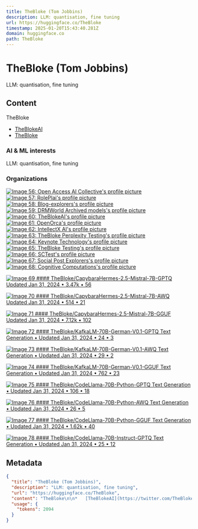 ```yaml
---
title: TheBloke (Tom Jobbins)
description: LLM: quantisation, fine tuning
url: https://huggingface.co/TheBloke
timestamp: 2025-01-20T15:43:40.281Z
domain: huggingface.co
path: TheBloke
---
```


# TheBloke (Tom Jobbins)


LLM: quantisation, fine tuning


## Content

TheBloke

*   [TheBlokeAI](https://twitter.com/TheBlokeAI)
*   [TheBloke](https://github.com/TheBloke)

### AI & ML interests

LLM: quantisation, fine tuning

### Organizations

[![Image 56: Open Access AI Collective's profile picture](https://www.gravatar.com/avatar/31c001d6d4cf57054b30ce7d2f380c6a?d=retro&size=100)](https://huggingface.co/openaccess-ai-collective) [![Image 57: RolePlai's profile picture](https://cdn-avatars.huggingface.co/v1/production/uploads/63f950e570d45efb75a2da9e/XFaXk0wNJCzzN0L0vS6Ci.png)](https://huggingface.co/RolePl) [![Image 58: Blog-explorers's profile picture](https://cdn-avatars.huggingface.co/v1/production/uploads/60a551a34ecc5d054c8ad93e/Ku5nM2bKq-8ZF3Jid1ocw.png)](https://huggingface.co/blog-explorers) [![Image 59: DRMWorld Archived models's profile picture](https://www.gravatar.com/avatar/36a4f815c6eac5f62e76803ac68df531?d=retro&size=100)](https://huggingface.co/drmworld-archive) [![Image 60: TheBlokeAI's profile picture](https://cdn-avatars.huggingface.co/v1/production/uploads/6426d3f3a7723d62b53c259b/waPyqc71Im-fpVAOiC0BW.jpeg)](https://huggingface.co/TheBlokeAI) [![Image 61: OpenOrca's profile picture](https://cdn-avatars.huggingface.co/v1/production/uploads/63972e77157559113eb8396d/RUc4QKDRtHQYWGRL6mNGF.png)](https://huggingface.co/Open-Orca) [![Image 62: IntellectX AI's profile picture](https://cdn-avatars.huggingface.co/v1/production/uploads/noauth/dhy9S2c1BAlmDw06l9KzS.png)](https://huggingface.co/IntellectX) [![Image 63: TheBloke Perplexity Testing's profile picture](https://www.gravatar.com/avatar/50b630ace2c12a6d8d2f88e5e805b8ef?d=retro&size=100)](https://huggingface.co/TheBlokePPL) [![Image 64: Keynote Technology's profile picture](https://cdn-avatars.huggingface.co/v1/production/uploads/6500c7c912c1442d994c36e5/pyc454jIWYKQXhohhJKuA.png)](https://huggingface.co/Keynote-Technology) [![Image 65: TheBloke Testing's profile picture](https://www.gravatar.com/avatar/e97bf0552971d7895a67876c91b2ff94?d=retro&size=100)](https://huggingface.co/TheBlokeTesting) [![Image 66: SCTest's profile picture](https://www.gravatar.com/avatar/d6a75f548c0547ce7ceb98862f5a4db7?d=retro&size=100)](https://huggingface.co/SCTest) [![Image 67: Social Post Explorers's profile picture](https://cdn-avatars.huggingface.co/v1/production/uploads/5f17f0a0925b9863e28ad517/nxmdd6m86cxu55UZBlQeg.jpeg)](https://huggingface.co/social-post-explorers)[![Image 68: Cognitive Computations's profile picture](https://cdn-avatars.huggingface.co/v1/production/uploads/63111b2d88942700629f5771/hd3QCLnAkFFGI07Z5d1Ol.png)](https://huggingface.co/cognitivecomputations)

[![Image 69](https://cdn-avatars.huggingface.co/v1/production/uploads/6426d3f3a7723d62b53c259b/tvPikpAzKTKGN5wrpadOJ.jpeg) #### TheBloke/CapybaraHermes-2.5-Mistral-7B-GPTQ Updated Jan 31, 2024 • 3.47k • 56](https://huggingface.co/TheBloke/CapybaraHermes-2.5-Mistral-7B-GPTQ)

[![Image 70](https://cdn-avatars.huggingface.co/v1/production/uploads/6426d3f3a7723d62b53c259b/tvPikpAzKTKGN5wrpadOJ.jpeg) #### TheBloke/CapybaraHermes-2.5-Mistral-7B-AWQ Updated Jan 31, 2024 • 514 • 21](https://huggingface.co/TheBloke/CapybaraHermes-2.5-Mistral-7B-AWQ)

[![Image 71](https://cdn-avatars.huggingface.co/v1/production/uploads/6426d3f3a7723d62b53c259b/tvPikpAzKTKGN5wrpadOJ.jpeg) #### TheBloke/CapybaraHermes-2.5-Mistral-7B-GGUF Updated Jan 31, 2024 • 7.12k • 102](https://huggingface.co/TheBloke/CapybaraHermes-2.5-Mistral-7B-GGUF)

[![Image 72](https://cdn-avatars.huggingface.co/v1/production/uploads/6426d3f3a7723d62b53c259b/tvPikpAzKTKGN5wrpadOJ.jpeg) #### TheBloke/KafkaLM-70B-German-V0.1-GPTQ Text Generation • Updated Jan 31, 2024 • 24 • 3](https://huggingface.co/TheBloke/KafkaLM-70B-German-V0.1-GPTQ)

[![Image 73](https://cdn-avatars.huggingface.co/v1/production/uploads/6426d3f3a7723d62b53c259b/tvPikpAzKTKGN5wrpadOJ.jpeg) #### TheBloke/KafkaLM-70B-German-V0.1-AWQ Text Generation • Updated Jan 31, 2024 • 29 • 2](https://huggingface.co/TheBloke/KafkaLM-70B-German-V0.1-AWQ)

[![Image 74](https://cdn-avatars.huggingface.co/v1/production/uploads/6426d3f3a7723d62b53c259b/tvPikpAzKTKGN5wrpadOJ.jpeg) #### TheBloke/KafkaLM-70B-German-V0.1-GGUF Text Generation • Updated Jan 31, 2024 • 762 • 23](https://huggingface.co/TheBloke/KafkaLM-70B-German-V0.1-GGUF)

[![Image 75](https://cdn-avatars.huggingface.co/v1/production/uploads/6426d3f3a7723d62b53c259b/tvPikpAzKTKGN5wrpadOJ.jpeg) #### TheBloke/CodeLlama-70B-Python-GPTQ Text Generation • Updated Jan 31, 2024 • 106 • 18](https://huggingface.co/TheBloke/CodeLlama-70B-Python-GPTQ)

[![Image 76](https://cdn-avatars.huggingface.co/v1/production/uploads/6426d3f3a7723d62b53c259b/tvPikpAzKTKGN5wrpadOJ.jpeg) #### TheBloke/CodeLlama-70B-Python-AWQ Text Generation • Updated Jan 31, 2024 • 26 • 5](https://huggingface.co/TheBloke/CodeLlama-70B-Python-AWQ)

[![Image 77](https://cdn-avatars.huggingface.co/v1/production/uploads/6426d3f3a7723d62b53c259b/tvPikpAzKTKGN5wrpadOJ.jpeg) #### TheBloke/CodeLlama-70B-Python-GGUF Text Generation • Updated Jan 31, 2024 • 1.62k • 40](https://huggingface.co/TheBloke/CodeLlama-70B-Python-GGUF)

[![Image 78](https://cdn-avatars.huggingface.co/v1/production/uploads/6426d3f3a7723d62b53c259b/tvPikpAzKTKGN5wrpadOJ.jpeg) #### TheBloke/CodeLlama-70B-Instruct-GPTQ Text Generation • Updated Jan 31, 2024 • 25 • 12](https://huggingface.co/TheBloke/CodeLlama-70B-Instruct-GPTQ)

## Metadata

```json
{
  "title": "TheBloke (Tom Jobbins)",
  "description": "LLM: quantisation, fine tuning",
  "url": "https://huggingface.co/TheBloke",
  "content": "TheBloke\n\n*   [TheBlokeAI](https://twitter.com/TheBlokeAI)\n*   [TheBloke](https://github.com/TheBloke)\n\n### AI & ML interests\n\nLLM: quantisation, fine tuning\n\n### Organizations\n\n[![Image 56: Open Access AI Collective's profile picture](https://www.gravatar.com/avatar/31c001d6d4cf57054b30ce7d2f380c6a?d=retro&size=100)](https://huggingface.co/openaccess-ai-collective) [![Image 57: RolePlai's profile picture](https://cdn-avatars.huggingface.co/v1/production/uploads/63f950e570d45efb75a2da9e/XFaXk0wNJCzzN0L0vS6Ci.png)](https://huggingface.co/RolePl) [![Image 58: Blog-explorers's profile picture](https://cdn-avatars.huggingface.co/v1/production/uploads/60a551a34ecc5d054c8ad93e/Ku5nM2bKq-8ZF3Jid1ocw.png)](https://huggingface.co/blog-explorers) [![Image 59: DRMWorld Archived models's profile picture](https://www.gravatar.com/avatar/36a4f815c6eac5f62e76803ac68df531?d=retro&size=100)](https://huggingface.co/drmworld-archive) [![Image 60: TheBlokeAI's profile picture](https://cdn-avatars.huggingface.co/v1/production/uploads/6426d3f3a7723d62b53c259b/waPyqc71Im-fpVAOiC0BW.jpeg)](https://huggingface.co/TheBlokeAI) [![Image 61: OpenOrca's profile picture](https://cdn-avatars.huggingface.co/v1/production/uploads/63972e77157559113eb8396d/RUc4QKDRtHQYWGRL6mNGF.png)](https://huggingface.co/Open-Orca) [![Image 62: IntellectX AI's profile picture](https://cdn-avatars.huggingface.co/v1/production/uploads/noauth/dhy9S2c1BAlmDw06l9KzS.png)](https://huggingface.co/IntellectX) [![Image 63: TheBloke Perplexity Testing's profile picture](https://www.gravatar.com/avatar/50b630ace2c12a6d8d2f88e5e805b8ef?d=retro&size=100)](https://huggingface.co/TheBlokePPL) [![Image 64: Keynote Technology's profile picture](https://cdn-avatars.huggingface.co/v1/production/uploads/6500c7c912c1442d994c36e5/pyc454jIWYKQXhohhJKuA.png)](https://huggingface.co/Keynote-Technology) [![Image 65: TheBloke Testing's profile picture](https://www.gravatar.com/avatar/e97bf0552971d7895a67876c91b2ff94?d=retro&size=100)](https://huggingface.co/TheBlokeTesting) [![Image 66: SCTest's profile picture](https://www.gravatar.com/avatar/d6a75f548c0547ce7ceb98862f5a4db7?d=retro&size=100)](https://huggingface.co/SCTest) [![Image 67: Social Post Explorers's profile picture](https://cdn-avatars.huggingface.co/v1/production/uploads/5f17f0a0925b9863e28ad517/nxmdd6m86cxu55UZBlQeg.jpeg)](https://huggingface.co/social-post-explorers)[![Image 68: Cognitive Computations's profile picture](https://cdn-avatars.huggingface.co/v1/production/uploads/63111b2d88942700629f5771/hd3QCLnAkFFGI07Z5d1Ol.png)](https://huggingface.co/cognitivecomputations)\n\n[![Image 69](https://cdn-avatars.huggingface.co/v1/production/uploads/6426d3f3a7723d62b53c259b/tvPikpAzKTKGN5wrpadOJ.jpeg) #### TheBloke/CapybaraHermes-2.5-Mistral-7B-GPTQ Updated Jan 31, 2024 • 3.47k • 56](https://huggingface.co/TheBloke/CapybaraHermes-2.5-Mistral-7B-GPTQ)\n\n[![Image 70](https://cdn-avatars.huggingface.co/v1/production/uploads/6426d3f3a7723d62b53c259b/tvPikpAzKTKGN5wrpadOJ.jpeg) #### TheBloke/CapybaraHermes-2.5-Mistral-7B-AWQ Updated Jan 31, 2024 • 514 • 21](https://huggingface.co/TheBloke/CapybaraHermes-2.5-Mistral-7B-AWQ)\n\n[![Image 71](https://cdn-avatars.huggingface.co/v1/production/uploads/6426d3f3a7723d62b53c259b/tvPikpAzKTKGN5wrpadOJ.jpeg) #### TheBloke/CapybaraHermes-2.5-Mistral-7B-GGUF Updated Jan 31, 2024 • 7.12k • 102](https://huggingface.co/TheBloke/CapybaraHermes-2.5-Mistral-7B-GGUF)\n\n[![Image 72](https://cdn-avatars.huggingface.co/v1/production/uploads/6426d3f3a7723d62b53c259b/tvPikpAzKTKGN5wrpadOJ.jpeg) #### TheBloke/KafkaLM-70B-German-V0.1-GPTQ Text Generation • Updated Jan 31, 2024 • 24 • 3](https://huggingface.co/TheBloke/KafkaLM-70B-German-V0.1-GPTQ)\n\n[![Image 73](https://cdn-avatars.huggingface.co/v1/production/uploads/6426d3f3a7723d62b53c259b/tvPikpAzKTKGN5wrpadOJ.jpeg) #### TheBloke/KafkaLM-70B-German-V0.1-AWQ Text Generation • Updated Jan 31, 2024 • 29 • 2](https://huggingface.co/TheBloke/KafkaLM-70B-German-V0.1-AWQ)\n\n[![Image 74](https://cdn-avatars.huggingface.co/v1/production/uploads/6426d3f3a7723d62b53c259b/tvPikpAzKTKGN5wrpadOJ.jpeg) #### TheBloke/KafkaLM-70B-German-V0.1-GGUF Text Generation • Updated Jan 31, 2024 • 762 • 23](https://huggingface.co/TheBloke/KafkaLM-70B-German-V0.1-GGUF)\n\n[![Image 75](https://cdn-avatars.huggingface.co/v1/production/uploads/6426d3f3a7723d62b53c259b/tvPikpAzKTKGN5wrpadOJ.jpeg) #### TheBloke/CodeLlama-70B-Python-GPTQ Text Generation • Updated Jan 31, 2024 • 106 • 18](https://huggingface.co/TheBloke/CodeLlama-70B-Python-GPTQ)\n\n[![Image 76](https://cdn-avatars.huggingface.co/v1/production/uploads/6426d3f3a7723d62b53c259b/tvPikpAzKTKGN5wrpadOJ.jpeg) #### TheBloke/CodeLlama-70B-Python-AWQ Text Generation • Updated Jan 31, 2024 • 26 • 5](https://huggingface.co/TheBloke/CodeLlama-70B-Python-AWQ)\n\n[![Image 77](https://cdn-avatars.huggingface.co/v1/production/uploads/6426d3f3a7723d62b53c259b/tvPikpAzKTKGN5wrpadOJ.jpeg) #### TheBloke/CodeLlama-70B-Python-GGUF Text Generation • Updated Jan 31, 2024 • 1.62k • 40](https://huggingface.co/TheBloke/CodeLlama-70B-Python-GGUF)\n\n[![Image 78](https://cdn-avatars.huggingface.co/v1/production/uploads/6426d3f3a7723d62b53c259b/tvPikpAzKTKGN5wrpadOJ.jpeg) #### TheBloke/CodeLlama-70B-Instruct-GPTQ Text Generation • Updated Jan 31, 2024 • 25 • 12](https://huggingface.co/TheBloke/CodeLlama-70B-Instruct-GPTQ)",
  "usage": {
    "tokens": 2094
  }
}
```
